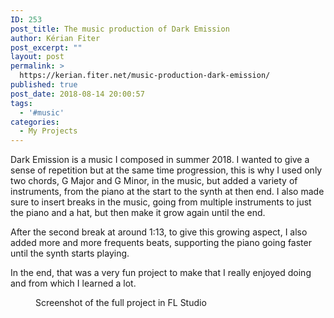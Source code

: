 ```yaml
---
ID: 253
post_title: The music production of Dark Emission
author: Kérian Fiter
post_excerpt: ""
layout: post
permalink: >
  https://kerian.fiter.net/music-production-dark-emission/
published: true
post_date: 2018-08-14 20:00:57
tags:
  - '#music'
categories:
  - My Projects
---
```

<!-- wp:html /-->

<!-- wp:paragraph -->

Dark Emission is a music I composed in summer 2018. I wanted to give a sense of repetition but at the same time progression, this is why I used only two chords, G Major and G Minor, in the music, but added a variety of instruments, from the piano at the start to the synth at then end. I also made sure to insert breaks in the music, going from multiple instruments to just the piano and a hat, but then make it grow again until the end.

<!-- /wp:paragraph -->

<!-- wp:paragraph -->

After the second break at around 1:13, to give this growing aspect, I also added more and more frequents beats, supporting the piano going faster until the synth starts playing.

<!-- /wp:paragraph -->

<!-- wp:paragraph -->

In the end, that was a very fun project to make that I really enjoyed doing and from which I learned a lot.

<!-- /wp:paragraph -->

<!-- wp:image {"align":"center","id":299} -->

<div class="wp-block-image">
  <figure class="aligncenter"><img src="https://kerian.fiter.net/wp-content/uploads/2018/12/Screenshot_1.png" alt="" class="wp-image-299" /><figcaption>Screenshot of the full project in FL Studio</figcaption></figure>
</div>

<!-- /wp:image -->